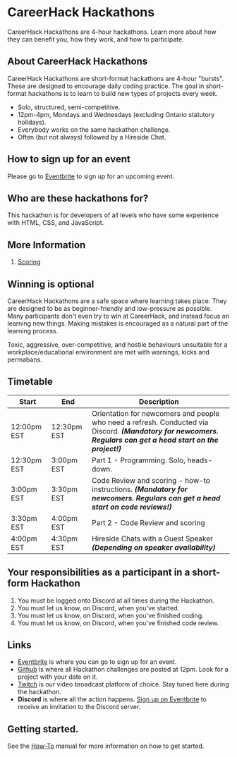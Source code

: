 # CareerHack Hackathons

<div class="page-header">
   CareerHack Hackathons are 4-hour hackathons. Learn more about how they can benefit you, how they work, and how to participate.
</div>

## About CareerHack Hackathons

CareerHack Hackathons are short-format hackathons are 4-hour "bursts". These are designed to encourage daily coding practice. The goal in short-format hackathons is to learn to build new types of projects every week.

* Solo, structured, semi-competitive.
* 12pm-4pm, Mondays and Wednesdays (excluding Ontario statutory holidays).
* Everybody works on the same hackathon challenge.
* Often (but not always) followed by a Hireside Chat.

## How to sign up for an event

Please go to [Eventbrite] to sign up for an upcoming event.

## Who are these hackathons for?

This hackathon is for developers of all levels who have some experience with HTML, CSS, and JavaScript.

## More Information

1. [Scoring]

## Winning is optional

CareerHack Hackathons are a safe space where learning takes place. They are designed to be as beginner-friendly and low-pressure as possible. Many participants don't even try to win at CareerHack, and instead focus on learning new things. Making mistakes is encouraged as a natural part of the learning process.

Toxic, aggressive, over-competitive, and hostile behaviours unsuitable for a workplace/educational environment are met with warnings, kicks and permabans.

## Timetable

| Start | End  | Description |
|-------|------|-------------|
| 12:00pm EST  | 12:30pm EST | Orientation for newcomers and people who need a refresh. Conducted via Discord. **_(Mandatory for newcomers. Regulars can get a head start on the project!)_** |
| 12:30pm EST  | 3:00pm EST | Part 1 - Programming. Solo, heads-down. |
| 3:00pm EST  | 3:30pm EST | Code Review and scoring - how-to instructions. **_(Mandatory for newcomers. Regulars can get a head start on code reviews!)_** |
| 3:30pm EST  | 4:00pm EST | Part 2 - Code Review and scoring |
| 4:00pm EST  | 4:30pm EST | Hireside Chats with a Guest Speaker **_(Depending on speaker availability)_** |


## Your responsibilities as a participant in a short-form Hackathon

1. You must be logged onto Discord at all times during the Hackathon.
1. You must let us know, on Discord, when you've started.
1. You must let us know, on Discord, when you've finished coding.
1. You must let us know, on Discord, when you've finished code review.

## Links

* [Eventbrite] is where you can go to sign up for an event.
* [Github](https://github.com/MintbeanHackathons) is where all Hackathon challenges are posted at 12pm. Look for a project with your date on it.
* [Twitch](https://www.twitch.tv/mintbeancareerhack/) is our video broadcast platform of choice. Stay tuned here during the hackathon.
* **Discord** is where all the action happens.  [Sign up on Eventbrite](https://www.eventbrite.com/d/online/mintbean/) to receive an invitation to the Discord server.

## Getting started.

See the [How-To]('/guidebook/how-to) manual for more information on how to get started.

[Eventbrite]: https://www.eventbrite.com/d/online/mintbean/
[Scoring]: hackathon-workflows/scoring